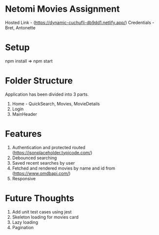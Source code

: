 # Netomi Movies Assignment

Hosted Link - (https://dynamic-cuchufli-db9dd1.netlify.app/) 
Credentials - Bret, Antonette

# Setup

npm install => npm start

# Folder Structure

Application has been divided into 3 parts.
1. Home - QuickSearch, Movies, MovieDetails
2. Login 
3. MainHeader

# Features 
1. Authentication and protected routed (https://jsonplaceholder.typicode.com/)
2. Debounced searching
3. Saved recent searches by user
4. Fetched and rendered movies by name and id from (https://www.omdbapi.com/)
5. Responsive

# Future Thoughts
1. Add unit test cases using jest
2. Skeleton loading for movies card
3. Lazy loading
4. Pagination
